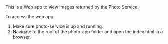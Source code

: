 This is a Web app to view images returned by the Photo Service.

To access the web app 
1. Make sure photo-service is up and running.
2. Navigate to the root of the photo-app folder and open the index.html in a browser.